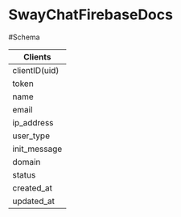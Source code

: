 SwayChatFirebaseDocs
====================

#Schema

| Clients | 
| --------|
| clientID(uid)  | 
| token | 
| name | 
| email | 
| ip_address | 
| user_type | 
| init_message | 
| domain | 
| status | 
| created_at | 
| updated_at | 












